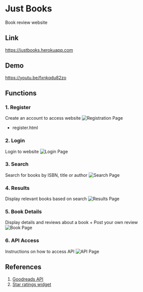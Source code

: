 # Just Books
Book review website

## Link
https://justbooks.herokuapp.com

## Demo
https://youtu.be/fxnkqdu82zo

## Functions
### 1. Register
Create an account to access website
![Registration Page](https://i.imgur.com/zIq7Cjl.png)
* register.html

### 2. Login
Login to website
![Login Page](https://i.imgur.com/Zje7pQm.png)

### 3. Search
Search for books by ISBN, title or author
![Search Page](https://i.imgur.com/hfHC7vN.png)

### 4. Results
Display relevant books based on search
![Results Page](https://i.imgur.com/dFS2VBk.png)

### 5. Book Details
Display details and reviews about a book + Post your own review
![Book Page](https://i.imgur.com/WWfPuyR.png)

### 6. API Access
Instructions on how to access API
![API Page](https://i.imgur.com/4o5SODB.png)

## References
1. [Goodreads API](https://www.goodreads.com/api "Goodreads API")
2. [Star ratings widget](https://codepen.io/jamesbarnett/pen/vlpkh "Star rating widget")
